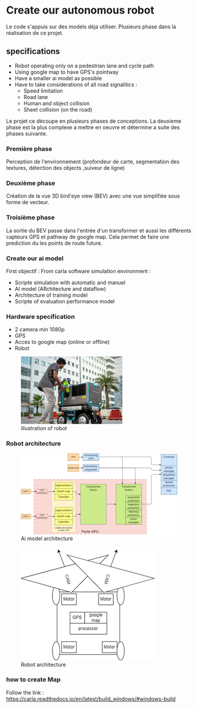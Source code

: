 # Create our autonomous robot

Le code s'appuis sur des models déja utiliser.
Plusieurs phase dans la réalisation de ce projet.

## specifications

* Robot operating only on a pedestrian lane and cycle path
* Using google map to have GPS's pointway
* Have a smaller ai model as possible
* Have to take considerations of all road signalitics :
  * Speed limitation
  * Road lane
  * Human and object collision
  * Sheet collision (on the road)

Le projet ce découpe en plusieurs phases de conceptions.
La deuxieme phase est la plus complexe a mettre en oeuvre et détermine a suite des phases suivante.

### Première phase

  Perception de l'environnement (profondeur de carte, segmentation des textures, détection des objects ,suiveur de ligne)
  
### Deuxième phase

Création de la vue 3D bird'eye view (BEV) avec une vue simplifiée sous forme de vecteur.

### Troisième phase

  La sortie du BEV passe dans l'entrée d'un transformer et aussi les différents capteurs GPS et pathway de google map. Cela permet de faire une prediction du les points de route future.

### Create our ai model

First objectif :
From carla software simulation environment :

* Scripte simulation with automatic and manuel
* AI model (ARchitecture and dataflow)
* Architecture of training model
* Scripte of evaluation performance model

### Hardware specification

* 2 camera min 1080p
* GPS
* Acces to google map (online or offline)
* Robot

<figure>
<img title="illustration of robot" src="Images/Robot_illustration.jpg">
  <figcaption>illustration of robot </figcaption>
</figure>

### Robot architecture

<figure>
<img title="Ai model architecture" src="Ai Model Architecture/Model_Architecture.png">
  <figcaption>Ai model architecture </figcaption>
</figure>

<figure>
  <img title="Robot architecture" src="Ai Model Architecture/Robot_Architecture.png">
  <figcaption>Robot architecture </figcaption>
</figure>



### how to create Map 
Follow the link : 
https://carla.readthedocs.io/en/latest/build_windows/#windows-build

